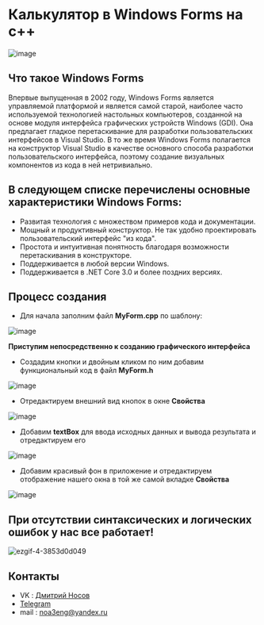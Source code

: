 # Калькулятор в Windows Forms на c++

![image](https://github.com/NimaDosOFF/CalculatorCPP/assets/133951460/349b75fe-5f9b-4efa-a8f1-6af9001f9e3c)

## Что такое Windows Forms
Впервые выпущенная в 2002 году, Windows Forms является управляемой платформой и является самой старой, наиболее часто используемой технологией настольных компьютеров, созданной на основе модуля интерфейса графических устройств Windows (GDI). Она предлагает гладкое перетаскивание для разработки пользовательских интерфейсов в Visual Studio. В то же время Windows Forms полагается на конструктор Visual Studio в качестве основного способа разработки пользовательского интерфейса, поэтому создание визуальных компонентов из кода в ней нетривиально.

## В следующем списке перечислены основные характеристики Windows Forms:

- Развитая технология с множеством примеров кода и документации.
- Мощный и продуктивный конструктор. Не так удобно проектировать пользовательский интерфейс "из кода".
- Простота и интуитивная понятность благодаря возможности перетаскивания в конструкторе.
- Поддерживается в любой версии Windows.
- Поддерживается в .NET Core 3.0 и более поздних версиях.


## Процесс создания

- Для начала заполним файл **MyForm.cpp** по шаблону:

![image](https://github.com/NimaDosOFF/CalculatorCPP/assets/133951460/1a09a006-4cc2-4366-bab0-66b7d7ab201b)

**Приступим непосредственно к созданию графического интерфейса**
- Создадим кнопки и двойным кликом по ним добавим функциональный код в файл **MyForm.h**

![image](https://github.com/NimaDosOFF/CalculatorCPP/assets/133951460/083e1c56-62d5-4436-9429-e6d6e64c3ba7)


- Отредактируем внешний вид кнопок в окне **Свойства**

![image](https://github.com/NimaDosOFF/CalculatorCPP/assets/133951460/c47c8477-474f-4ffa-9c5e-214ae42aa70e)

- Добавим **textBox** для ввода исходных данных и вывода результата и отредактируем его

![image](https://github.com/NimaDosOFF/CalculatorCPP/assets/133951460/fe293641-e0af-4a22-b0d0-63ea22ef5504)

- Добавим красивый фон в приложение и отредактируем отображение нашего окна в той же самой вкладке **Свойства**

![image](https://github.com/NimaDosOFF/CalculatorCPP/assets/133951460/eaafab01-7c5c-47ff-9703-8b6d9161d83e)

## При отсутствии синтаксических и логических ошибок у нас все работает!

![ezgif-4-3853d0d049](https://github.com/NimaDosOFF/CalculatorCPP/assets/133951460/8d5e943e-3f1b-4546-9d7a-fc49f3840a1e)

## Контакты
- VK : [Дмитрий Носов](https://vk.com/nimadosov)
- [Telegram](https://t.me/dosoff)
- mail : noa3eng@yandex.ru

